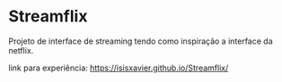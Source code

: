 # Streamflix

Projeto de interface de streaming tendo como inspiração a interface da netflix.
 


link para experiência: https://isisxavier.github.io/Streamflix/

